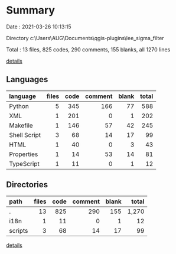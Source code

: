 # Summary

Date : 2021-03-26 10:13:15

Directory c:\Users\AUG\Documents\qgis-plugins\lee_sigma_filter

Total : 13 files,  825 codes, 290 comments, 155 blanks, all 1270 lines

[details](details.md)

## Languages
| language | files | code | comment | blank | total |
| :--- | ---: | ---: | ---: | ---: | ---: |
| Python | 5 | 345 | 166 | 77 | 588 |
| XML | 1 | 201 | 0 | 1 | 202 |
| Makefile | 1 | 146 | 57 | 42 | 245 |
| Shell Script | 3 | 68 | 14 | 17 | 99 |
| HTML | 1 | 40 | 0 | 3 | 43 |
| Properties | 1 | 14 | 53 | 14 | 81 |
| TypeScript | 1 | 11 | 0 | 1 | 12 |

## Directories
| path | files | code | comment | blank | total |
| :--- | ---: | ---: | ---: | ---: | ---: |
| . | 13 | 825 | 290 | 155 | 1,270 |
| i18n | 1 | 11 | 0 | 1 | 12 |
| scripts | 3 | 68 | 14 | 17 | 99 |

[details](details.md)